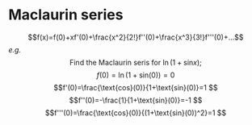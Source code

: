 # Maclaurin series
$$f(x)=f(0)+xf'(0)+\frac{x^2}{2!}f''(0)+\frac{x^3}{3!}f'''(0)+...$$
*e.g.*
$$\text{Find the Maclaurin seris for } \ln(1+\text{sin}x);$$
$$f(0)=\ln(1+\text{sin}(0))=0  $$
$$f'(0)=\frac{\text{cos}(0)}{1+\text{sin}(0)}=1 $$ 
$$f''(0)=-\frac{1}{1+\text{sin}(0)}=-1  $$
$$f'''(0)=\frac{\text{cos}(0)}{(1+\text{sin}(0))^2}=1 $$